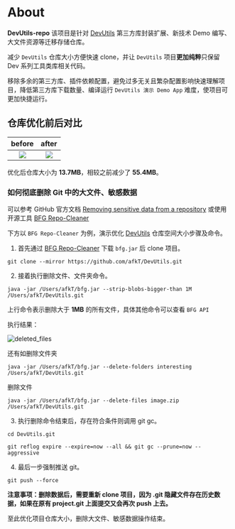 

# About

**DevUtils-repo** 该项目是针对 [DevUtils][DevUtils] 第三方库封装扩展、新技术 Demo 编写、大文件资源等迁移存储仓库。

减少 `DevUtils` 仓库大小方便快速 clone，并让 `DevUtils` 项目**更加纯粹**只保留 Dev 系列工具类库相关代码。

移除多余的第三方库、插件依赖配置，避免过多无关且繁杂配置影响快速理解项目，降低第三方库下载数量、编译运行 `DevUtils 演示 Demo App` 难度，使项目可更加快捷运行。


## 仓库优化前后对比

| before | after |
|:-:|:-:|
| ![][repositories_before] | ![][repositories_after] |

优化后仓库大小为 **13.7MB**，相较之前减少了 **55.4MB**。

### 如何彻底删除 Git 中的大文件、敏感数据

可以参考 GitHub 官方文档 [Removing sensitive data from a repository][Removing sensitive data from a repository]
或使用开源工具 [BFG Repo-Cleaner][BFG Repo-Cleaner]

下方以 `BFG Repo-Cleaner` 为例，演示优化 [DevUtils][DevUtils] 仓库空间大小步骤及命令。

1. 首先通过 [BFG Repo-Cleaner][BFG Repo-Cleaner] 下载 `bfg.jar` 后 clone 项目。

```gitexclude
git clone --mirror https://github.com/afkT/DevUtils.git
```

2. 接着执行删除文件、文件夹命令。

```gitexclude
java -jar /Users/afkT/bfg.jar --strip-blobs-bigger-than 1M /Users/afkT/DevUtils.git
```

上行命令表示删除大于 **1MB** 的所有文件，具体其他命令可以查看 `BFG API`

执行结果：

![deleted_files][deleted_files]

还有如删除文件夹

```gitexclude
java -jar /Users/afkT/bfg.jar --delete-folders interesting /Users/afkT/DevUtils.git
```

删除文件

```gitexclude
java -jar /Users/afkT/bfg.jar --delete-files image.zip /Users/afkT/DevUtils.git
```

3. 执行删除命令结束后，存在符合条件则调用 git gc。

```gitexclude
cd DevUtils.git
```

```gitexclude
git reflog expire --expire=now --all && git gc --prune=now --aggressive
```

4. 最后一步强制推送 git。

```gitexclude
git push --force
```


**注意事项：删除数据后，需要重新 clone 项目，因为 .git 隐藏文件存在历史数据，如果在原有 project.git 上面提交又会再次 push 上去。**

至此优化项目仓库大小，删除大文件、敏感数据操作结束。





[DevUtils]: https://github.com/afkT/DevUtils
[repositories_before]: https://github.com/afkT/DevUtils-repo/raw/main/art/git_delete/repositories_before.png
[repositories_after]: https://github.com/afkT/DevUtils-repo/raw/main/art/git_delete/repositories_after.png
[deleted_files]: https://github.com/afkT/DevUtils-repo/raw/main/art/git_delete/deleted_files.png
[BFG Repo-Cleaner]: https://rtyley.github.io/bfg-repo-cleaner
[Removing sensitive data from a repository]: https://docs.github.com/cn/authentication/keeping-your-account-and-data-secure/removing-sensitive-data-from-a-repository